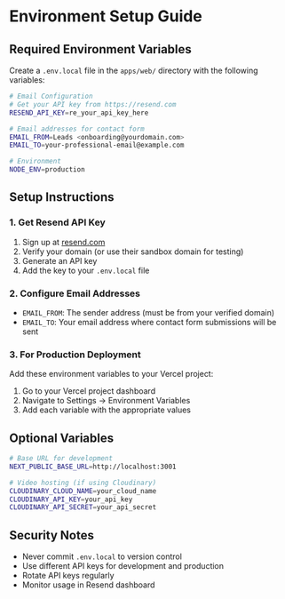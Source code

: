 # Environment Setup Guide

## Required Environment Variables

Create a `.env.local` file in the `apps/web/` directory with the following variables:

```bash
# Email Configuration
# Get your API key from https://resend.com
RESEND_API_KEY=re_your_api_key_here

# Email addresses for contact form
EMAIL_FROM=Leads <onboarding@yourdomain.com>
EMAIL_TO=your-professional-email@example.com

# Environment
NODE_ENV=production
```

## Setup Instructions

### 1. Get Resend API Key

1. Sign up at [resend.com](https://resend.com)
2. Verify your domain (or use their sandbox domain for testing)
3. Generate an API key
4. Add the key to your `.env.local` file

### 2. Configure Email Addresses

- `EMAIL_FROM`: The sender address (must be from your verified domain)
- `EMAIL_TO`: Your email address where contact form submissions will be sent

### 3. For Production Deployment

Add these environment variables to your Vercel project:

1. Go to your Vercel project dashboard
2. Navigate to Settings → Environment Variables
3. Add each variable with the appropriate values

## Optional Variables

```bash
# Base URL for development
NEXT_PUBLIC_BASE_URL=http://localhost:3001

# Video hosting (if using Cloudinary)
CLOUDINARY_CLOUD_NAME=your_cloud_name
CLOUDINARY_API_KEY=your_api_key
CLOUDINARY_API_SECRET=your_api_secret
```

## Security Notes

- Never commit `.env.local` to version control
- Use different API keys for development and production
- Rotate API keys regularly
- Monitor usage in Resend dashboard
